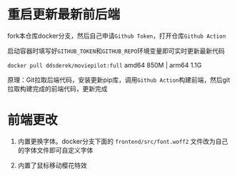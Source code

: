 # 重启更新最新前后端

fork本仓库docker分支，然后自己申请`Github Token`，打开仓库`Github Action`

启动容器时填写好`GITHUB_TOKEN`和`GITHUB_REPO`环境变量即可实时更新最新代码

`docker pull ddsderek/moviepilot:full` amd64 850M | arm64 1.1G

原理：Git拉取后端代码，安装更新pip库，调用`Github Action`构建前端，然后git拉取构建完成的前端代码，更新完成

# 前端更改

1. 内置更换字体。docker分支下面的 `frontend/src/font.woff2` 文件改为自己的字体文件即可自定义字体

2. 内置了鼠标移动樱花特效